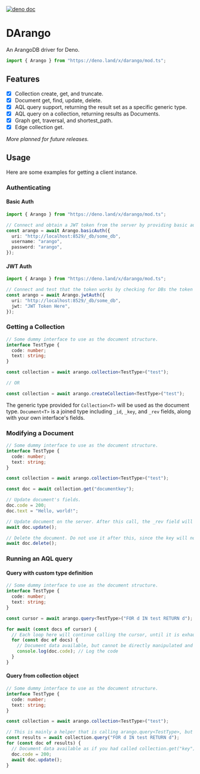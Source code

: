 [![deno doc](https://doc.deno.land/badge.svg)](https://doc.deno.land/https/deno.land/x/darango/mod.ts)

# DArango

An ArangoDB driver for Deno.

```ts
import { Arango } from "https://deno.land/x/darango/mod.ts";
```

## Features

- [x] Collection create, get, and truncate.
- [x] Document get, find, update, delete.
- [x] AQL query support, returning the result set as a specific generic type.
- [x] AQL query on a collection, returning results as Documents.
- [x] Graph get, traversal, and shortest_path.
- [x] Edge collection get.

_More planned for future releases._

## Usage

Here are some examples for getting a client instance.

### Authenticating

#### Basic Auth

```ts
import { Arango } from "https://deno.land/x/darango/mod.ts";

// Connect and obtain a JWT token from the server by providing basic auth details.
const arango = await Arango.basicAuth({
  uri: "http://localhost:8529/_db/some_db",
  username: "arango",
  password: "arango",
});
```

#### JWT Auth

```ts
import { Arango } from "https://deno.land/x/darango/mod.ts";

// Connect and test that the token works by checking for DBs the token can access.
const arango = await Arango.jwtAuth({
  uri: "http://localhost:8529/_db/some_db",
  jwt: "JWT Token Here",
});
```

### Getting a Collection

```ts
// Some dummy interface to use as the document structure.
interface TestType {
  code: number;
  text: string;
}

const collection = await arango.collection<TestType>("test");

// OR

const collection = await arango.createCollection<TestType>("test");
```

The generic type provided for `Collection<T>` will be used as the document type.
`Document<T>` is a joined type including `_id`, `_key`, and `_rev` fields, along
with your own interface's fields.

### Modifying a Document

```ts
// Some dummy interface to use as the document structure.
interface TestType {
  code: number;
  text: string;
}

const collection = await arango.collection<TestType>("test");

const doc = await collection.get("documentkey");

// Update document's fields.
doc.code = 200;
doc.text = "Hello, world!";

// Update document on the server. After this call, the _rev field will be updated on the object to match the new revision.
await doc.update();

// Delete the document. Do not use it after this, since the key will no longer exist on the server.
await doc.delete();
```

### Running an AQL query

#### Query with custom type definition

```ts
// Some dummy interface to use as the document structure.
interface TestType {
  code: number;
  text: string;
}

const cursor = await arango.query<TestType>("FOR d IN test RETURN d");

for await (const docs of cursor) {
  // Each loop here will continue calling the cursor, until it is exhausted on the server side.
  for (const doc of docs) {
    // Document data available, but cannot be directly manipulated and updated on the server.
    console.log(doc.code); // Log the code
  }
}
```

#### Query from collection object

```ts
// Some dummy interface to use as the document structure.
interface TestType {
  code: number;
  text: string;
}

const collection = await arango.collection<TestType>("test");

// This is mainly a helper that is calling arango.query<TestType>, but also transforms the results set to contain actual Document<T> objects.
const results = await collection.query("FOR d IN test RETURN d");
for (const doc of results) {
  // Document data available as if you had called collection.get("key")
  doc.code = 200;
  await doc.update();
}
```
